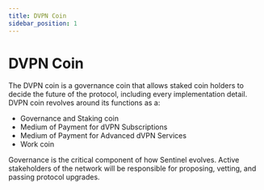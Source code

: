 ```yaml
---
title: DVPN Coin
sidebar_position: 1
---
```


# DVPN Coin

The DVPN coin is a governance coin that allows staked coin holders to decide the future of the protocol, including every implementation detail. DVPN coin revolves around its functions as a:
- Governance and Staking coin
- Medium of Payment for dVPN Subscriptions
- Medium of Payment for Advanced dVPN Services
- Work coin 

Governance is the critical component of how Sentinel evolves. Active stakeholders of the network will be responsible for proposing, vetting, and passing protocol upgrades.